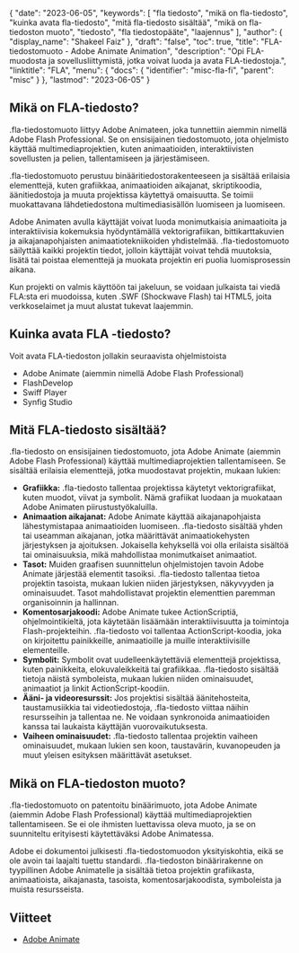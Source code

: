 {
  "date": "2023-06-05",
  "keywords": [
"fla tiedosto",
"mikä on fla-tiedosto",
"kuinka avata fla-tiedosto",
"mitä fla-tiedosto sisältää",
"mikä on fla-tiedoston muoto",
"tiedosto",
"fla tiedostopääte",
"laajennus"
],
  "author": {
    "display_name": "Shakeel Faiz"
},
  "draft": "false",
  "toc": true,
  "title": "FLA-tiedostomuoto - Adobe Animate Animation",
  "description": "Opi FLA-muodosta ja sovellusliittymistä, jotka voivat luoda ja avata FLA-tiedostoja.",
  "linktitle": "FLA",
  "menu": {
    "docs": {
      "identifier": "misc-fla-fi",
      "parent": "misc"
}
},
  "lastmod": "2023-06-05"
}

## Mikä on FLA-tiedosto?

.fla-tiedostomuoto liittyy Adobe Animateen, joka tunnettiin aiemmin nimellä Adobe Flash Professional. Se on ensisijainen tiedostomuoto, jota ohjelmisto käyttää multimediaprojektien, kuten animaatioiden, interaktiivisten sovellusten ja pelien, tallentamiseen ja järjestämiseen.

.fla-tiedostomuoto perustuu binääritiedostorakenteeseen ja sisältää erilaisia elementtejä, kuten grafiikkaa, animaatioiden aikajanat, skriptikoodia, äänitiedostoja ja muuta projektissa käytettyä omaisuutta. Se toimii muokattavana lähdetiedostona multimediasisällön luomiseen ja luomiseen.

Adobe Animaten avulla käyttäjät voivat luoda monimutkaisia animaatioita ja interaktiivisia kokemuksia hyödyntämällä vektorigrafiikan, bittikarttakuvien ja aikajanapohjaisten animaatiotekniikoiden yhdistelmää. .fla-tiedostomuoto säilyttää kaikki projektin tiedot, jolloin käyttäjät voivat tehdä muutoksia, lisätä tai poistaa elementtejä ja muokata projektin eri puolia luomisprosessin aikana.

Kun projekti on valmis käyttöön tai jakeluun, se voidaan julkaista tai viedä FLA:sta eri muodoissa, kuten .SWF (Shockwave Flash) tai HTML5, joita verkkoselaimet ja muut alustat tukevat laajemmin.

## Kuinka avata FLA -tiedosto?

Voit avata FLA-tiedoston jollakin seuraavista ohjelmistoista

- Adobe Animate (aiemmin nimellä Adobe Flash Professional)
- FlashDevelop
- Swiff Player
- Synfig Studio

## Mitä FLA-tiedosto sisältää?

.fla-tiedosto on ensisijainen tiedostomuoto, jota Adobe Animate (aiemmin Adobe Flash Professional) käyttää multimediaprojektien tallentamiseen. Se sisältää erilaisia elementtejä, jotka muodostavat projektin, mukaan lukien:

- **Grafiikka:** .fla-tiedosto tallentaa projektissa käytetyt vektorigrafiikat, kuten muodot, viivat ja symbolit. Nämä grafiikat luodaan ja muokataan Adobe Animaten piirustustyökaluilla.
- **Animaation aikajanat:** Adobe Animate käyttää aikajanapohjaista lähestymistapaa animaatioiden luomiseen. .fla-tiedosto sisältää yhden tai useamman aikajanan, jotka määrittävät animaatiokehysten järjestyksen ja ajoituksen. Jokaisella kehyksellä voi olla erilaista sisältöä tai ominaisuuksia, mikä mahdollistaa monimutkaiset animaatiot.
- **Tasot:** Muiden graafisen suunnittelun ohjelmistojen tavoin Adobe Animate järjestää elementit tasoiksi. .fla-tiedosto tallentaa tietoa projektin tasoista, mukaan lukien niiden järjestyksen, näkyvyyden ja ominaisuudet. Tasot mahdollistavat projektin elementtien paremman organisoinnin ja hallinnan.
- **Komentosarjakoodi:** Adobe Animate tukee ActionScriptiä, ohjelmointikieltä, jota käytetään lisäämään interaktiivisuutta ja toimintoja Flash-projekteihin. .fla-tiedosto voi tallentaa ActionScript-koodia, joka on kirjoitettu painikkeille, animaatioille ja muille interaktiivisille elementeille.
- **Symbolit:** Symbolit ovat uudelleenkäytettäviä elementtejä projektissa, kuten painikkeita, elokuvaleikkeitä tai grafiikkaa. .fla-tiedosto sisältää tietoja näistä symboleista, mukaan lukien niiden ominaisuudet, animaatiot ja linkit ActionScript-koodiin.
- **Ääni- ja videoresurssit:** Jos projektisi sisältää äänitehosteita, taustamusiikkia tai videotiedostoja, .fla-tiedosto viittaa näihin resursseihin ja tallentaa ne. Ne voidaan synkronoida animaatioiden kanssa tai laukaista käyttäjän vuorovaikutuksesta.
- **Vaiheen ominaisuudet:** .fla-tiedosto tallentaa projektin vaiheen ominaisuudet, mukaan lukien sen koon, taustavärin, kuvanopeuden ja muut yleisen esityksen määrittävät asetukset.

## Mikä on FLA-tiedoston muoto?

.fla-tiedostomuoto on patentoitu binäärimuoto, jota Adobe Animate (aiemmin Adobe Flash Professional) käyttää multimediaprojektien tallentamiseen. Se ei ole ihmisten luettavissa oleva muoto, ja se on suunniteltu erityisesti käytettäväksi Adobe Animatessa.

Adobe ei dokumentoi julkisesti .fla-tiedostomuodon yksityiskohtia, eikä se ole avoin tai laajalti tuettu standardi. .fla-tiedoston binäärirakenne on tyypillinen Adobe Animatelle ja sisältää tietoa projektin grafiikasta, animaatioista, aikajanasta, tasoista, komentosarjakoodista, symboleista ja muista resursseista.

## Viitteet
* [Adobe Animate](https://en.wikipedia.org/wiki/Adobe_Animate)


